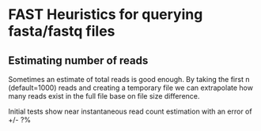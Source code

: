 # FAST Heuristics for querying fasta/fastq files

## Estimating number of reads
Sometimes an estimate of total reads is good enough.  By taking the first n (default=1000) reads and creating a temporary file we can extrapolate how many reads exist in the full file base on file size difference.

Initial tests show near instantaneous read count estimation with an error of +/- ?% 
